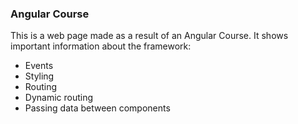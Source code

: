 ### Angular Course

This is a web page made as a result of an Angular Course. It shows important information about the framework:

- Events
- Styling
- Routing
- Dynamic routing
- Passing data between components
